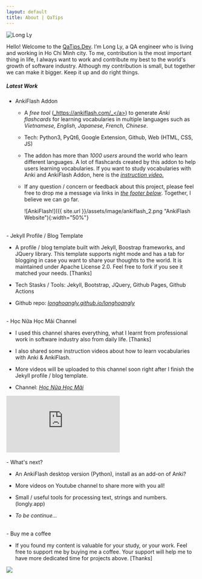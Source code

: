 ```yaml
---
layout: default
title: About | QaTips
---
```


<div class="row justify-content-center">
  <picture class="m-4" style="max-width:20%">
    <img src="{{site.url}}/assets/image/avatar_2.jpg" class="rounded-circle img-thumbnail shadow" alt="Long Ly">
  </picture>
</div>

Hello! Welcome to the <a href="{{site.url}}">QaTips.Dev</a>. I’m Long Ly, a QA engineer who is living and working in Ho
Chi Minh city. To me, contribution is the most important thing in life, I always want to work and contribute my best to
the world's growth of software industry. Although my contribution is small, but together we can make it bigger. Keep it
up and do right things.
<br>

##### Latest Work

- AnkiFlash Addon

  - A _free tool_ (<a href="https://ankiflash.com/" target="_blank">_https://ankiflash.com/_</a>) to generate _Anki
  flashcards_ for learning vocabularies in multiple languages such as _Vietnamese, English, Japanese, French, Chinese_.

  - Tech: Python3, PyQt6, Google Extension, Github, Web (HTML, CSS, JS)

  - The addon has more than _1000 users_ around the world who learn different languages. A lot of flashcards created by
  this addon to help users learning vocabularies. If you want to study vocabularies with Anki and AnkiFlash Addon, here is
  the
  <a href="https://youtu.be/U0Nreg8kQK0" target="_blank">_instruction video._</a>

  - If any question / concern or feedback about this project, please feel free to drop me a message via links in
  <a href="#footer">_the footer below_</a>. Together, I believe we can go far.

      ![AnkiFlash!]({{ site.url }}/assets/image/ankiflash_2.png "AnkiFlash Website"){:width="50%"}

<br>
- Jekyll Profile / Blog Template

  - A profile / blog template built with Jekyll, Boostrap frameworks, and JQuery library. This template supports night
  mode and has a tab for blogging in case you want to share your thoughts to the world. It is maintained under Apache
  License 2.0. Feel free to fork if you see it matched your needs. [Thanks]

  - Tech Stasks / Tools: Jekyll, Bootstrap, JQuery, Github Pages, Github Actions

  - Github repo:
  <a href="https://github.com/longhoangly/longhoangly" target="_blank">_longhoangly.github.io/longhoangly_</a>

<br>
- Học Nữa Học Mãi Channel

  - I used this channel shares everything, what I learnt from professional work in software industry also from daily life.
  [Thanks]

  - I also shared some instruction videos about how to learn vocabularies with Anki & AnkiFlash.

  - More videos will be uploaded to this channel soon right after I finish the Jekyll profile / blog template.

  - Channel: <a href="https://www.youtube.com/channel/UCeHm_2bEbq4EmZ9aaAgn7_w" target="_blank">_Học Nữa Học Mãi_</a>

  <div class="video-container">
    <iframe
      class="responsive-iframe"
      src="https://www.youtube.com/embed/fGeBk1vEdLY"
      title="YouTube video player"
      frameborder="0"
      allow="accelerometer; autoplay; clipboard-write; encrypted-media; gyroscope; picture-in-picture"
      allowfullscreen
    ></iframe>
  </div>

<br>
- What's next?

  - An AnkiFlash desktop version (Python), install as an add-on of Anki?

  - More videos on Youtube channel to share more with you all!

  - Small / useful tools for processing text, strings and numbers. (longly.app)

  - *To be continue...*

<br>
- Buy me a coffee

  - If you found my content is valuable for your study, or your work. Feel free to support me by buying me a coffee. Your
  support will help me to have more dedicated time for projects above. [Thanks]

  <a href="https://www.buymeacoffee.com/longhoangly" target="_blank">
    <img src="https://img.buymeacoffee.com/button-api/?text=Buy me a coffee&emoji=&slug=longhoangly&button_colour=FFDD00&font_colour=000000&font_family=Cookie&outline_colour=000000&coffee_colour=ffffff">
  </a>

<br>
